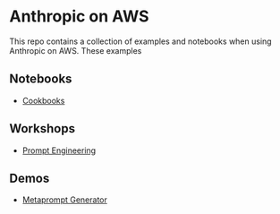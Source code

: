 # Anthropic on AWS

This repo contains a collection of examples and notebooks when using Anthropic on AWS. These examples

## Notebooks

- [Cookbooks](cookbooks/README.md)

## Workshops

- [Prompt Engineering](prompt-engineering-with-anthropic-claude-v-3)

## Demos

- [Metaprompt Generator](metaorinot-generator/README.md)
